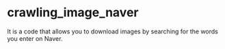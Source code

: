 # crawling_image_naver
It is a code that allows you to download images by searching for the words you enter on Naver.
